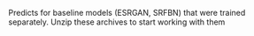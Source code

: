 Predicts for baseline models (ESRGAN, SRFBN) that were trained separately. Unzip these archives to start working with them
